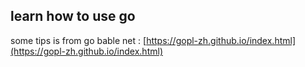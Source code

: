 ## learn how to use go
some tips is from go bable net : [https://gopl-zh.github.io/index.html](https://gopl-zh.github.io/index.html)
